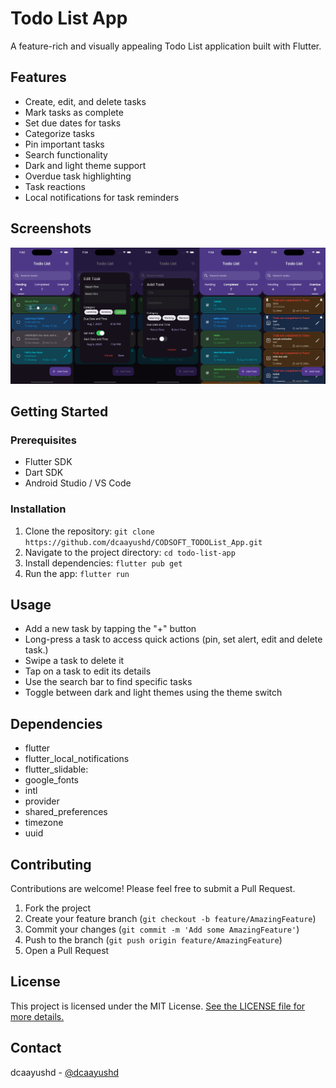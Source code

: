 # Todo List App

A feature-rich and visually appealing Todo List application built with Flutter.

## Features

- Create, edit, and delete tasks
- Mark tasks as complete
- Set due dates for tasks
- Categorize tasks
- Pin important tasks
- Search functionality
- Dark and light theme support
- Overdue task highlighting
- Task reactions
- Local notifications for task reminders

## Screenshots

![App SS](screenshots/app_ss.jpg)

## Getting Started

### Prerequisites

- Flutter SDK
- Dart SDK
- Android Studio / VS Code

### Installation

1. Clone the repository: `git clone https://github.com/dcaayushd/CODSOFT_TODOList_App.git`
2. Navigate to the project directory: `cd todo-list-app`
3. Install dependencies: `flutter pub get`
4. Run the app: `flutter run`

## Usage

- Add a new task by tapping the "+" button
- Long-press a task to access quick actions (pin, set alert, edit and delete task.)
- Swipe a task to delete it
- Tap on a task to edit its details
- Use the search bar to find specific tasks
- Toggle between dark and light themes using the theme switch

## Dependencies

- flutter
- flutter_local_notifications
- flutter_slidable:
- google_fonts
- intl
- provider
- shared_preferences
- timezone
- uuid

## Contributing

Contributions are welcome! Please feel free to submit a Pull Request.

1. Fork the project
2. Create your feature branch (`git checkout -b feature/AmazingFeature`)
3. Commit your changes (`git commit -m 'Add some AmazingFeature'`)
4. Push to the branch (`git push origin feature/AmazingFeature`)
5. Open a Pull Request

## License

This project is licensed under the MIT License. [See the LICENSE file for more details.](LICENSE)

## Contact

dcaayushd - [@dcaayushd](https://twitter.com/dcaayushd)
